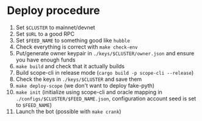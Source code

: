 # Deploy procedure

 1. Set `$CLUSTER` to mainnet/devnet
 2. Set `$URL` to a good RPC
 3. Set `$FEED_NAME` to something good like `hubble`
 4. Check everything is correct with `make check-env`
 5. Put/generate owner keypair in `./keys/$CLUSTER/owner.json` and ensure you have enough funds
 6. `make build` and check that it actually builds
 7. Build scope-cli in release mode (`cargo build -p scope-cli --release`)
 8. Check the keys in `./keys/$CLUSTER` and save them
 9. `make deploy-scope` (we don't want to deploy fake-pyth)
10. `make init` (initialize using scope-cli and oracle mapping in `./configs/$CLUSTER/$FEED_NAME.json`, configuration account seed is set to `$FEED_NAME`)
11. Launch the bot (possible with `make crank`)
